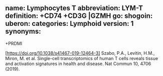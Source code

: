 name: Lymphocytes T
abbreviation: LYM-T
definition: +CD74 +CD3G |GZMH 
go: 
shogoin: 
uberon: 
categories: Lymphoid
version: 1 
synonyms:
---

+PRDMI

[https://doi.org/10.1038/s41467-019-12464-3] Szabo, P.A., Levitin, H.M., Miron, M. et al. Single-cell transcriptomics of human T cells reveals tissue and activation signatures in health and disease. Nat Commun 10, 4706 (2019). 

